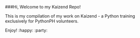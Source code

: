 ###Hi, Welcome to my Kaizend Repo!

This is my compilation of my work on Kaizend - a Python training exclusively for PythonPH volunteers.

Enjoy! :happy: :party:
